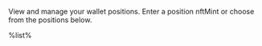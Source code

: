 View and manage your wallet positions\. Enter a position nftMint or choose from the positions below\.

%list%
